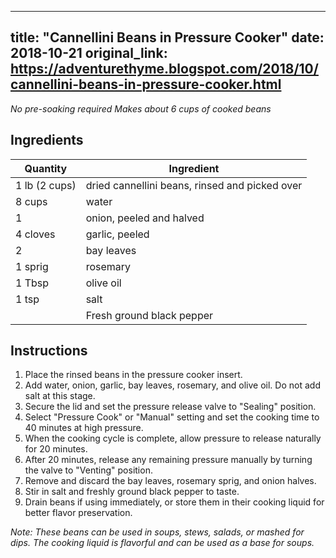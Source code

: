 <!-- filepath: /home/zacox/code/blogspot/adventurethyme/posts/2018-10-21-cannellini-beans-in-pressure-cooker-formatted.md -->
---
title: "Cannellini Beans in Pressure Cooker"
date: 2018-10-21
original_link: https://adventurethyme.blogspot.com/2018/10/cannellini-beans-in-pressure-cooker.html
---

_No pre-soaking required_
_Makes about 6 cups of cooked beans_

## Ingredients

| Quantity | Ingredient |
| -------- | ---------- |
| 1 lb (2 cups) | dried cannellini beans, rinsed and picked over |
| 8 cups | water |
| 1 | onion, peeled and halved |
| 4 cloves | garlic, peeled |
| 2 | bay leaves |
| 1 sprig | rosemary |
| 1 Tbsp | olive oil |
| 1 tsp | salt |
| | Fresh ground black pepper |

## Instructions

1. Place the rinsed beans in the pressure cooker insert.
2. Add water, onion, garlic, bay leaves, rosemary, and olive oil. Do not add salt at this stage.
3. Secure the lid and set the pressure release valve to "Sealing" position.
4. Select "Pressure Cook" or "Manual" setting and set the cooking time to 40 minutes at high pressure.
5. When the cooking cycle is complete, allow pressure to release naturally for 20 minutes.
6. After 20 minutes, release any remaining pressure manually by turning the valve to "Venting" position.
7. Remove and discard the bay leaves, rosemary sprig, and onion halves.
8. Stir in salt and freshly ground black pepper to taste.
9. Drain beans if using immediately, or store them in their cooking liquid for better flavor preservation.

_Note: These beans can be used in soups, stews, salads, or mashed for dips. The cooking liquid is flavorful and can be used as a base for soups._
